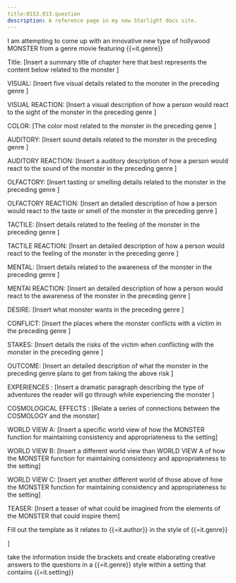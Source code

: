 ```yaml
---
title:0153.013.question
description: A reference page in my new Starlight docs site.
---
```





I am attempting to come up with an innovative new type of hollywood MONSTER from a genre movie featuring {{=it.genre}}

Title: [Insert a summary title of chapter here that best represents the content below related to the monster ]

VISUAL: [Insert five visual details related to the monster in the preceding genre ]

VISUAL REACTION: [Insert a visual description of how a person would react to the sight of the monster in the preceding genre ]

COLOR: [The color most related to the monster in the preceding genre ]

AUDITORY: [Insert sound details related to the monster in the preceding genre ]

AUDITORY REACTION: [Insert a auditory description of how a person would react to the sound of the monster in the preceding genre ]

OLFACTORY: [Insert tasting or smelling details related to the monster in the preceding genre ]

OLFACTORY REACTION: [Insert an detailed description of how a person would react to the taste or smell of the monster in the preceding genre ]

TACTILE: [Insert details related to the feeling of the monster in the preceding genre ]

TACTILE REACTION: [Insert an detailed description of how a person would react to the feeling of the monster in the preceding genre ]

MENTAL: [Insert details related to the awareness of the monster in the preceding genre ]

MENTAl REACTION: [Insert an detailed description of how a person would react to the awareness of the monster in the preceding genre ]


DESIRE: [Insert what monster wants in the preceding genre ]

CONFLICT: [Insert the places where the monster conflicts with a victim in the preceding genre ]

STAKES: [Insert details the risks of the victim when conflicting with the monster in the preceding genre ]

OUTCOME: [Insert an detailed description of what the monster in the preceding genre plans to get from taking the above risk ]

EXPERIENCES : [Insert a dramatic paragraph describing the type of adventures the reader will go through while experiencing the monster ] 

COSMOLOGICAL EFFECTS : [Relate a series of connections between the COSMOLOGY and the monster] 

WORLD VIEW A: [Insert a specific world view of how the MONSTER function for maintaining consistency and appropriateness to the setting]

WORLD VIEW B: [Insert a different world view than WORLD VIEW A of how the MONSTER function for maintaining consistency and appropriateness to the setting]

WORLD VIEW C: [Insert yet another different world of those above of how the MONSTER function for maintaining consistency and appropriateness to the setting]

TEASER: [Insert a teaser of what could be imagined from the elements of the MONSTER that could inspire them]

Fill out the template as it relates to {{=it.author}} in the style of  {{=it.genre}}

]

take the information inside the brackets and create elaborating creative answers to the questions in a {{=it.genre}} style within a setting that contains {{=it.setting}}



